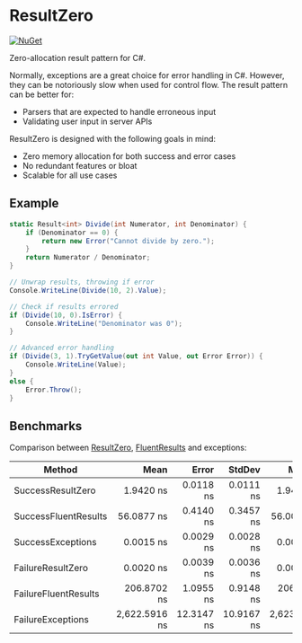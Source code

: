 # ResultZero

[![NuGet](https://img.shields.io/nuget/v/ResultZero.svg)](https://www.nuget.org/packages/ResultZero)

Zero-allocation result pattern for C#.

Normally, exceptions are a great choice for error handling in C#.
However, they can be notoriously slow when used for control flow. The result pattern can be better for:
- Parsers that are expected to handle erroneous input
- Validating user input in server APIs

ResultZero is designed with the following goals in mind:
- Zero memory allocation for both success and error cases
- No redundant features or bloat
- Scalable for all use cases

## Example

```cs
static Result<int> Divide(int Numerator, int Denominator) {
    if (Denominator == 0) {
        return new Error("Cannot divide by zero.");
    }
    return Numerator / Denominator;
}

// Unwrap results, throwing if error
Console.WriteLine(Divide(10, 2).Value);

// Check if results errored
if (Divide(10, 0).IsError) {
    Console.WriteLine("Denominator was 0");
}

// Advanced error handling
if (Divide(3, 1).TryGetValue(out int Value, out Error Error)) {
    Console.WriteLine(Value);
}
else {
    Error.Throw();
}
```

## Benchmarks

Comparison between [ResultZero](https://github.com/Joy-less/ResultZero), [FluentResults](https://github.com/altmann/FluentResults) and exceptions:

| Method               | Mean          | Error      | StdDev     | Median        | Gen0   | Allocated |
|--------------------- |--------------:|-----------:|-----------:|--------------:|-------:|----------:|
| SuccessResultZero    |     1.9420 ns |  0.0118 ns |  0.0111 ns |     1.9411 ns |      - |         - |
| SuccessFluentResults |    56.0877 ns |  0.4140 ns |  0.3457 ns |    56.0095 ns | 0.0510 |     160 B |
| SuccessExceptions    |     0.0015 ns |  0.0029 ns |  0.0028 ns |     0.0000 ns |      - |         - |
| FailureResultZero    |     0.0020 ns |  0.0039 ns |  0.0036 ns |     0.0000 ns |      - |         - |
| FailureFluentResults |   206.8702 ns |  1.0955 ns |  0.9148 ns |   206.9100 ns | 0.1938 |     608 B |
| FailureExceptions    | 2,622.5916 ns | 12.3147 ns | 10.9167 ns | 2,623.9363 ns | 0.0992 |     320 B |